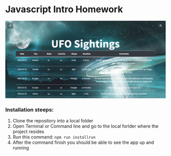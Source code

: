 # Javascript Intro Homework

![Home Page look](./static/img/print1.png)

### Installation steeps:

1. Clone the repository into a local folder
2. Open Terminal or Command line and go to the local forlder where the project resides
3. Run this command: `npm run installrun`
4. After the command finish you should be able to see the app up and running